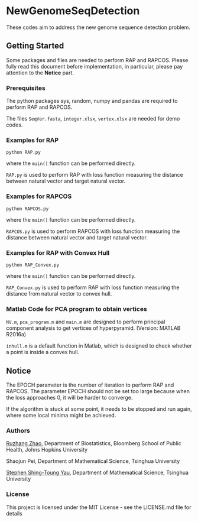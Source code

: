 # NewGenomeSeqDetection

These codes aim to address the new genome sequence detection problem.

## Getting Started

Some packages and files are needed to perform RAP and RAPCOS. Please fully read this document before implementation, in particular, please pay attention to the **Notice** part.

### Prerequisites

The python packages sys, random, numpy and pandas are required to perform RAP and RAPCOS.

The files ```SeqVer.fasta```, ```integer.xlsx```, ```vertex.xlsx``` are needed for demo codes.

### Examples for RAP

```
python RAP.py
```

where the ```main()``` function can be performed directly. 

```RAP.py``` is used to perform RAP with loss function measuring the distance between natural vector and target natural vector. 

### Examples for RAPCOS

```
python RAPCOS.py
```

where the ```main()``` function can be performed directly. 

```RAPCOS.py``` is used to perform RAPCOS with loss function measuring the distance between natural vector and target natural vector. 

### Examples for RAP with Convex Hull

```
python RAP_Convex.py
```

where the ```main()``` function can be performed directly. 

```RAP_Convex.py``` is used to perform RAP with loss function measuring the distance from natural vector to convex hull. 

### Matlab Code for PCA program to obtain vertices

```NV.m```, ```pca_program.m``` and ```main.m``` are designed to perform principal component analysis to get vertices of hyperpyramid. (Version: MATLAB R2016a)

```inhull.m``` is a default function in Matlab, which is designed to check whether a point is inside a convex hull.

## Notice

The EPOCH parameter is the number of iteration to perform RAP and RAPCOS. The parameter EPOCH should not be set too large because when the loss approaches 0, it will be harder to converge. 

If the algorithm is stuck at some point, it needs to be stopped and run again, where some local minima might be achieved. 

### Authors

[Ruzhang Zhao](http://ruzhangzhao.com), Department of Biostatistics, Bloomberg School of Public Health, Johns Hopkins University

Shaojun Pei, Department of Mathematical Science, Tsinghua University

[Stephen Shing-Toung Yau](http://homepages.math.uic.edu/~yau/), Department of Mathematical Science, Tsinghua University

### License

This project is licensed under the MIT License - see the LICENSE.md file for details

